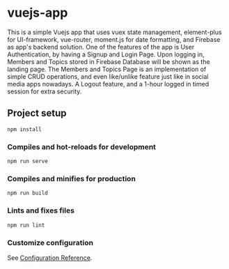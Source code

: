 # vuejs-app

This is a simple Vuejs app that uses vuex state management, element-plus for UI-framework, vue-router, moment.js for date formatting, and Firebase as app's backend solution. One of the features of the app is User Authentication, by having a Signup and Login Page. Upon logging in, Members and Topics stored in Firebase Database will be shown as the landing page. The Members and Topics Page is an implementation of simple CRUD operations, and even like/unlike feature just like in social media apps nowadays. A Logout feature, and a 1-hour logged in timed session for extra security.

## Project setup

```
npm install
```

### Compiles and hot-reloads for development

```
npm run serve
```

### Compiles and minifies for production

```
npm run build
```

### Lints and fixes files

```
npm run lint
```

### Customize configuration

See [Configuration Reference](https://cli.vuejs.org/config/).
